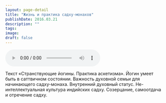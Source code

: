 ```yaml
---
layout: page-detail
title: "Жизнь и практика садху-монахов"
publishDate: 2016.03.21
description: ""
tags:
image:
draft: false
---
```


<audio title="2016.03.21 - Жизнь и практика садху-монахов.mp3" src="https://filer-api.advayta.org/v1.0/public/files/75491" controls=""></audio>

 Текст «Странствующие йогины. Практика аскетизма». Йогин умеет быть в саттвичном состоянии. Важность духовной семьи для начинающего садху-монаха. Внутренний духовный статус. Не-интеллектуальная культура индийских садху. Созерцание, самоотдача и отречение садху. 

  
